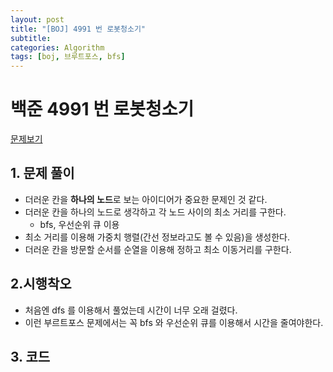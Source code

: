 ```yaml
---
layout: post
title: "[BOJ] 4991 번 로봇청소기"
subtitle: 
categories: Algorithm
tags: [boj, 브루트포스, bfs]
---
```


# 백준 4991 번 로봇청소기

[문제보기](https://www.acmicpc.net/problem/4991)

## 1. 문제 풀이

- 더러운 칸을 **하나의 노드**로 보는 아이디어가 중요한 문제인 것 같다.
- 더러운 칸을 하나의 노드로 생각하고 각 노드 사이의 최소 거리를 구한다.
    - bfs, 우선순위 큐 이용
- 최소 거리를 이용해 가중치 행렬(간선 정보라고도 볼 수 있음)을 생성한다.
- 더러운 칸을 방문할 순서를 순열을 이용해 정하고 최소 이동거리를 구한다.

## 2.시행착오

- 처음엔 dfs 를 이용해서 풀었는데 시간이 너무 오래 걸렸다.
- 이런 부르트포스 문제에서는 꼭 bfs 와 우선순위 큐를 이용해서 시간을 줄여야한다.


## 3. 코드

<script src="https://gist.github.com/yeonui-0626/ed9fc02e4b8521e0471073ad471cf15e.js"></script>
